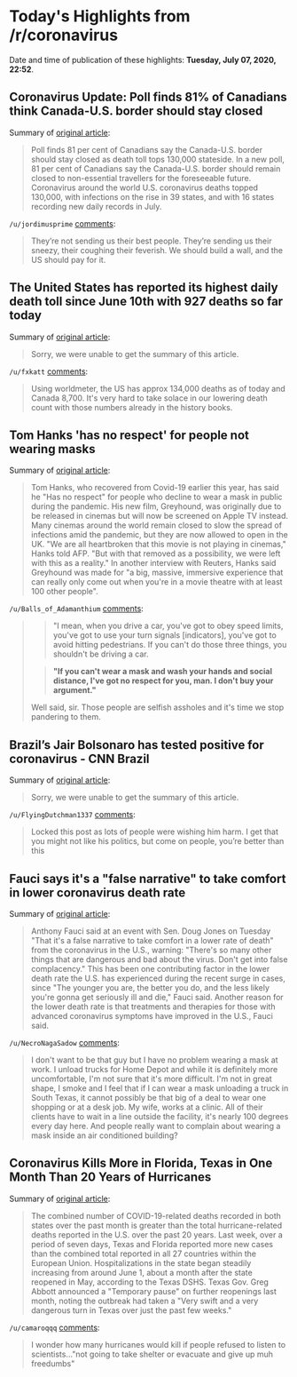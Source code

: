 # Today's Highlights from /r/coronavirus

Date and time of publication of these highlights: **Tuesday, July 07, 2020, 22:52**.

## Coronavirus Update: Poll finds 81% of Canadians think Canada-U.S. border should stay closed

Summary of [original article](https://www.theglobeandmail.com/canada/article-coronavirus-update-poll-finds-81-of-canadians-think-canada-us/):

> Poll finds 81 per cent of Canadians say the Canada-U.S. border should stay closed as death toll tops 130,000 stateside. In a new poll, 81 per cent of Canadians say the Canada-U.S. border should remain closed to non-essential travellers for the foreseeable future. Coronavirus around the world U.S. coronavirus deaths topped 130,000, with infections on the rise in 39 states, and with 16 states recording new daily records in July.

`/u/jordimusprime` [comments](https://www.reddit.com/r/Coronavirus/comments/hn64g3/coronavirus_update_poll_finds_81_of_canadians/):

> They’re not sending us their best people.  They’re sending us their sneezy, their coughing their feverish.  We should build a wall, and the US should pay for it.

## The United States has reported its highest daily death toll since June 10th with 927 deaths so far today

Summary of [original article](https://www.worldometers.info/coronavirus/country/canada/):

> Sorry, we were unable to get the summary of this article.

`/u/fxkatt` [comments](https://www.reddit.com/r/Coronavirus/comments/hn5sk9/the_united_states_has_reported_its_highest_daily/):

> Using worldmeter, the US has approx 134,000 deaths as of today and Canada 8,700. It's very hard to take solace in our lowering death count with those numbers already in the history books.

## Tom Hanks 'has no respect' for people not wearing masks

Summary of [original article](https://www.bbc.com/news/entertainment-arts-53318653):

> Tom Hanks, who recovered from Covid-19 earlier this year, has said he "Has no respect" for people who decline to wear a mask in public during the pandemic. His new film, Greyhound, was originally due to be released in cinemas but will now be screened on Apple TV instead. Many cinemas around the world remain closed to slow the spread of infections amid the pandemic, but they are now allowed to open in the UK. "We are all heartbroken that this movie is not playing in cinemas," Hanks told AFP. "But with that removed as a possibility, we were left with this as a reality." In another interview with Reuters, Hanks said Greyhound was made for "a big, massive, immersive experience that can really only come out when you're in a movie theatre with at least 100 other people".

`/u/Balls_of_Adamanthium` [comments](https://www.reddit.com/r/Coronavirus/comments/hmyead/tom_hanks_has_no_respect_for_people_not_wearing/):

> >"I mean, when you drive a car, you've got to obey speed limits, you've got to use your turn signals [indicators], you've got to avoid hitting pedestrians. If you can't do those three things, you shouldn't be driving a car.
> 
> 
> >**"If you can't wear a mask and wash your hands and social distance, I've got no respect for you, man. I don't buy your argument."**
> 
> 
> 
> Well said, sir. Those people are selfish assholes and it's time we stop pandering to them.

## Brazil’s Jair Bolsonaro has tested positive for coronavirus - CNN Brazil

Summary of [original article](https://twitter.com/bnodesk/status/1280520660876492801?s=21):

> Sorry, we were unable to get the summary of this article.

`/u/FlyingDutchman1337` [comments](https://www.reddit.com/r/Coronavirus/comments/hmwek4/brazils_jair_bolsonaro_has_tested_positive_for/):

> Locked this post as lots of people were wishing him harm. I get that you might not like his politics, but come on people, you’re better than this

## Fauci says it's a "false narrative" to take comfort in lower coronavirus death rate

Summary of [original article](https://www.axios.com/fauci-coronavirus-death-rate-c763343d-15d2-4bef-bd7f-38109926c229.html):

> Anthony Fauci said at an event with Sen. Doug Jones on Tuesday "That it's a false narrative to take comfort in a lower rate of death" from the coronavirus in the U.S., warning: "There's so many other things that are dangerous and bad about the virus. Don't get into false complacency." This has been one contributing factor in the lower death rate the U.S. has experienced during the recent surge in cases, since "The younger you are, the better you do, and the less likely you're gonna get seriously ill and die," Fauci said. Another reason for the lower death rate is that treatments and therapies for those with advanced coronavirus symptoms have improved in the U.S., Fauci said.

`/u/NecroNagaSadow` [comments](https://www.reddit.com/r/Coronavirus/comments/hn2k6m/fauci_says_its_a_false_narrative_to_take_comfort/):

> I don't want to be that guy but I have no problem wearing a mask at work. I unload trucks for Home Depot and while it is definitely more uncomfortable, I'm not sure that it's more difficult. I'm not in great shape, I smoke and I feel that if I can wear a mask unloading a truck in South Texas, it cannot possibly be that big of a deal to wear one shopping or at a desk job. My wife, works at a clinic. All of their clients have to wait in a line outside the facility, it's nearly 100 degrees every day here. And people really want to complain about wearing a mask inside an air conditioned building?

## Coronavirus Kills More in Florida, Texas in One Month Than 20 Years of Hurricanes

Summary of [original article](https://www.newsweek.com/coronavirus-kills-more-florida-texas-one-month-20-years-hurricanes-1515911):

> The combined number of COVID-19-related deaths recorded in both states over the past month is greater than the total hurricane-related deaths reported in the U.S. over the past 20 years. Last week, over a period of seven days, Texas and Florida reported more new cases than the combined total reported in all 27 countries within the European Union. Hospitalizations in the state began steadily increasing from around June 1, about a month after the state reopened in May, according to the Texas DSHS. Texas Gov. Greg Abbott announced a "Temporary pause" on further reopenings last month, noting the outbreak had taken a "Very swift and a very dangerous turn in Texas over just the past few weeks."

`/u/camaroqqq` [comments](https://www.reddit.com/r/Coronavirus/comments/hmv6gg/coronavirus_kills_more_in_florida_texas_in_one/):

> I wonder how many hurricanes would kill if people refused to listen to scientists..."not going to take shelter or evacuate and give up muh freedumbs"

